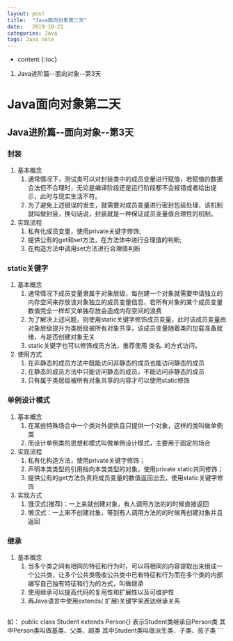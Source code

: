 ```yaml
---
layout: post
title:  "Java面向对象第二天"
date:   2019-10-21
categories: Java
tags: Java note
---
```


* content
{:toc}

1. Java进阶篇--面向对象--第3天











# Java面向对象第二天
## Java进阶篇--面向对象--第3天
### 封装
1. 基本概念
    1. 通常情况下，测试类可以对封装类中的成员变量进行赋值，若赋值的数据合法但不合理时，无论是编译阶段还是运行阶段都不会报错或者给出提示，此时与现实生活不符。
    2. 为了避免上述错误的发生，就需要对成员变量进行密封包装处理，该机制就叫做封装，换句话说，封装就是一种保证成员变量值合理性的机制。
2. 实现流程
    1. 私有化成员变量，使用private关键字修饰;
    2. 提供公有的get和set方法，在方法体中进行合理值的判断;
    3. 在构造方法中调用set方法进行合理值判断

### static关键字
1. 基本概念
    1. 通常情况下成员变量隶属于对象层级，每创建一个对象就需要申请独立的内存空间来存放该对象独立的成员变量信息，若所有对象的某个成员变量数值完全一样却又单独存放会造成内存空间的浪费
    2. 为了解决上述问题，则使用static关键字修饰成员变量，此时该成员变量由对象层级提升为类层级被所有对象共享，该成员变量随着类的加载准备就绪，与是否创建对象无关
    3. static关键字也可以修饰成员方法，推荐使用 类名. 的方式访问。
2. 使用方式
    1. 在非静态的成员方法中既能访问非静态的成员也能访问静态的成员
    2. 在静态的成员方法中只能访问静态的成员，不能访问非静态的成员
    3. 只有属于类层级被所有对象共享的内容才可以使用static修饰

### 单例设计模式
1. 基本概念
    1. 在某些特殊场合中一个类对外提供且只提供一个对象，这样的类叫做单例类
    2. 而设计单例类的思想和模式叫做单例设计模式，主要用于固定的场合
2. 实现流程
    1. 私有化构造方法，使用private关键字修饰；
    2. 声明本类类型的引用指向本类类型的对象，使用private static共同修饰；
    3. 提供公有的get方法负责将成员变量的数值返回出去，使用static关键字修饰
3. 实现方式
    1. 饿汉式(推荐)：一上来就创建对象，有人调用方法的的时候直接返回
    2. 懒汉式：一上来不创建对象，等到有人调用方法的的时候再创建对象并且返回

### 继承
1. 基本概念
    1. 当多个类之间有相同的特征和行为时，可以将相同的内容提取出来组成一个公共类，让多个公共类吸收公共类中已有特征和行为而在多个类的内部编写自己独有特征和行为的方式，叫做继承
    2. 使用继承可以提高代码的复用性和扩展性以及可维护性
    3. 再Java语言中使用extends(
    扩展)关键字来表达继承关系
    ```
如：
public class Student extends Person{}
表示Student类继承自Person类
其中Person类叫做基类、父类、超类
其中Student类叫做派生类、子类、孩子类
    ```













































